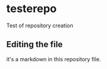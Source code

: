 # testerepo
Test of repository creation 
## Editing the file

it's a markdown in this repository file.
